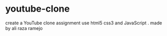 # youtube-clone
create a YouTube clone  assignment use html5 css3 and JavaScript . made by ali raza ramejo 
